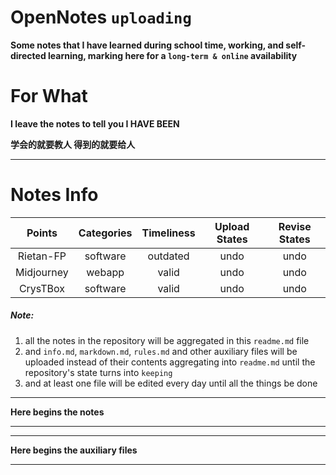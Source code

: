 # OpenNotes  `uploading`

**Some notes that I have learned during school time, working, and self-directed learning, marking here for a `long-term & online` availability**

# For What

**I leave the notes to tell you I HAVE BEEN**  

**学会的就要教人 得到的就要给人**

---

# Notes Info

|Points|Categories|Timeliness|Upload States|Revise States|
|:--:|:--:|:--:|:--:|:--:|
|Rietan-FP|software|outdated|undo|undo|
|Midjourney|webapp|valid|undo|undo|
|CrysTBox|software|valid|undo|undo|  

##### Note: 

1. all the notes in the repository will be aggregated in this `readme.md` file
2. and `info.md`, `markdown.md`, `rules.md` and other auxiliary files will be uploaded instead of their contents aggregating into `readme.md` until the repository's state turns into `keeping`
3. and at least one file will be edited every day until all the things be done

---

**Here begins the notes**

---

<!--本条注释作为一级标题的合并起点-->



---

**Here begins the auxiliary files** 

---

<!--本条注释作为二级标题的合并起点-->

